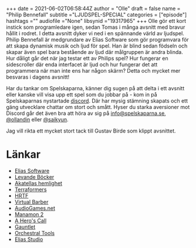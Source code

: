 +++ 
date = 2021-06-02T06:58:44Z
author = "Olle"
draft = false
name = "Philip Bennefall"
subtitle ="LJUDSPEL-SPECIAL"
categories = ["episode"]
hashtags =""
audiofile ="None"
libsynid ="19317965"
+++
Olle gör ett kort instick som programledare igen, sedan Tomas i många avsnitt med bravur hållit i rodret. I detta avsnitt dyker vi ned i en spännande värld av ljudspel. Philip Bennefall är medgrundare av Elias Software som gör programvara för att skapa dynamisk musik och ljud för spel. Han är blind sedan födseln och skapar även spel bara bestående av ljud där målgruppen är andra blinda. Hur dåligt går det när jag testar ett av Philips spel? Hur fungerar en sidescroller där enda interfacet är ljud och hur fungerar det att programmera när man inte ens har någon skärm? Detta och mycket mer besvaras i dagens avsnitt!

Har du tankar om Spelskaparna, känner dig sugen på att delta i ett avsnitt eller kanske vill visa upp ett spel som du jobbar på - kom in på Spelskaparnas nystartade [discord](https://discord.gg/hBHEXss). Där har mysig stämning skapats och ett gäng utvecklare chattar om stort och smått. Hyser du starka aversioner mot Discord går det även bra att höra av sig på info@spelskaparna.se, [@ollandin](https://twitter.com/ollelandin) eller [@saikyun](https://twitter.com/Saikyun).

Jag vill rikta ett mycket stort tack till Gustav Birde som klippt avsnittet.

# Länkar
* [Elias Software](https://eliassoftware.com/)
* [Levande Böcker](https://sv.wikipedia.org/wiki/Pan_Vision)
* [Akatellas hemlighet](https://www.nyteknik.se/digitalisering/aventyrsspel-for-blinda-6476338)
* [Terraformers](https://terraformers.nu/)
* [HRTF](https://en.wikipedia.org/wiki/Head-related_transfer_function)
* [Virtual Barber](https://www.youtube.com/watch?v=oSgSEjoOMUE&t=30s&ab_channel=IllegallySightedIllegallySighted)
* [AudioGames.net](https://audiogames.net/)
* [Manamon 2](http://www.vgstorm.com/manamon2.php)
* [A Hero's Call](https://www.youtube.com/watch?v=1xfKKkPECGk&ab_channel=OutofSightGames)
* [Gauntlet](https://www.arrowheadgamestudios.com/aboutarrowhead/games/gauntlet/)
* [Orchestral Tools](https://www.orchestraltools.com/store/home)
* [Elias Studio](https://eliassoftware.com/elias-studio/)
